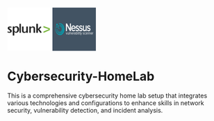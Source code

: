 <p>
  <img src="images/splunk-logo.png" width="100" height="100">
  <img src="images/nessuslogo.png" width="100" height="100"/>
</p>

# Cybersecurity-HomeLab
This is a comprehensive cybersecurity home lab setup that integrates various technologies and configurations to enhance skills in network security, vulnerability detection, and incident analysis. 
